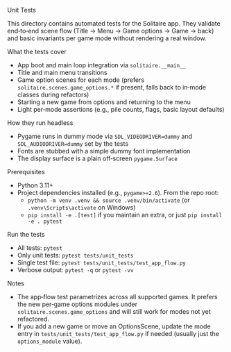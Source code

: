 Unit Tests

This directory contains automated tests for the Solitaire app. They validate end‑to‑end scene flow (Title → Menu → Game options → Game → back) and basic invariants per game mode without rendering a real window.

What the tests cover
- App boot and main loop integration via `solitaire.__main__`
- Title and main menu transitions
- Game option scenes for each mode (prefers `solitaire.scenes.game_options.*` if present, falls back to in‑mode classes during refactors)
- Starting a new game from options and returning to the menu
- Light per‑mode assertions (e.g., pile counts, flags, basic layout defaults)

How they run headless
- Pygame runs in dummy mode via `SDL_VIDEODRIVER=dummy` and `SDL_AUDIODRIVER=dummy` set by the tests
- Fonts are stubbed with a simple dummy font implementation
- The display surface is a plain off‑screen `pygame.Surface`

Prerequisites
- Python 3.11+
- Project dependencies installed (e.g., `pygame>=2.6`). From the repo root:
  - `python -m venv .venv && source .venv/bin/activate` (or `.venv\Scripts\activate` on Windows)
  - `pip install -e .[test]` if you maintain an extra, or just `pip install -e . pytest`

Run the tests
- All tests: `pytest`
- Only unit tests: `pytest tests/unit_tests`
- Single test file: `pytest tests/unit_tests/test_app_flow.py`
- Verbose output: `pytest -q` or `pytest -vv`

Notes
- The app‑flow test parametrizes across all supported games. It prefers the new per‑game options modules under `solitaire.scenes.game_options` and will still work for modes not yet refactored.
- If you add a new game or move an OptionsScene, update the mode entry in `tests/unit_tests/test_app_flow.py` if needed (usually just the `options_module` value).

